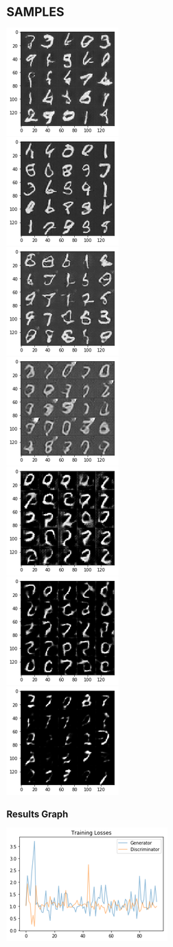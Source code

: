 # SAMPLES
![](https://github.com/David0leo/Udacity-NanoDegrees/blob/master/dlnd/project-5-face-generation-gan/mnist_samples/mist1.png?raw=true) ![](https://github.com/David0leo/Udacity-NanoDegrees/blob/master/dlnd/project-5-face-generation-gan/mnist_samples/mnist2.png?raw=true) ![](https://github.com/David0leo/Udacity-NanoDegrees/blob/master/dlnd/project-5-face-generation-gan/mnist_samples/mnist3.png?raw=true) ![](https://github.com/David0leo/Udacity-NanoDegrees/blob/master/dlnd/project-5-face-generation-gan/mnist_samples/mnist4.png?raw=true) ![](https://github.com/David0leo/Udacity-NanoDegrees/blob/master/dlnd/project-5-face-generation-gan/mnist_samples/mnist5.png?raw=true) ![](https://github.com/David0leo/Udacity-NanoDegrees/blob/master/dlnd/project-5-face-generation-gan/mnist_samples/mnist6.png?raw=true) ![](https://github.com/David0leo/Udacity-NanoDegrees/blob/master/dlnd/project-5-face-generation-gan/mnist_samples/mnist7.png?raw=true)

## Results Graph
![](https://github.com/David0leo/Udacity-NanoDegrees/blob/master/dlnd/project-5-face-generation-gan/mnist_samples/mnist_chart.png?raw=true)
